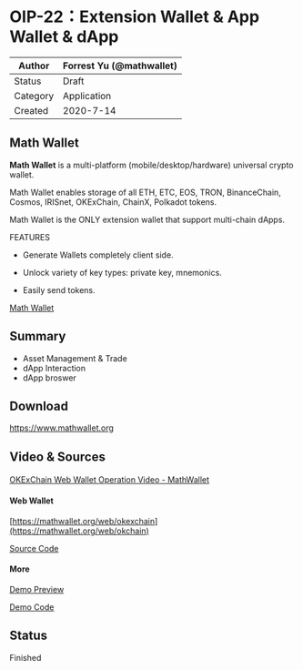 # OIP-22：Extension Wallet & App Wallet & dApp 

| Author   | Forrest Yu (@mathwallet) |
| -------- | ------------------------ |
| Status   | Draft                    |
| Category | Application              |
| Created  | 2020-7-14                |

## Math Wallet

**Math Wallet** is a multi-platform (mobile/desktop/hardware) universal crypto wallet.

Math Wallet enables storage of all ETH, ETC, EOS, TRON, BinanceChain, Cosmos, IRISnet, OKExChain, ChainX, Polkadot tokens.

Math Wallet is the ONLY extension wallet that support multi-chain dApps.

FEATURES

- Generate Wallets completely client side.

- Unlock variety of key types: private key, mnemonics.

- Easily send tokens. 

[Math Wallet](https://www.mathwallet.org)

## Summary

- Asset Management & Trade
- dApp Interaction
- dApp broswer

## Download
https://www.mathwallet.org

## Video & Sources
####
[OKExChain Web Wallet Operation Video - MathWallet](https://youtu.be/fyslU4Bc0xY)

#### Web Wallet
[https://mathwallet.org/web/okexchain](https://mathwallet.org/web/okchain) 

[Source Code](https://github.com/mathwallet/math-okchain-web-wallet)

#### More
[Demo Preview](https://developer.mathwallet.org/okchain) 

[Demo Code](https://github.com/mathwallet/math-okexchain-js)

## Status
Finished